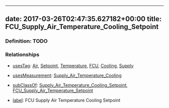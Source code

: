 
---
date: 2017-03-26T02:47:35.627182+00:00
title: FCU_Supply_Air_Temperature_Cooling_Setpoint
---
### Definition: TODO

### Relationships

* [usesTag](https://brickschema.org/schema/1.0/BrickFrame#usesTag): [Air](https://brickschema.org/schema/1.0/BrickTag#Air), [Setpoint](https://brickschema.org/schema/1.0/BrickTag#Setpoint), [Temperature](https://brickschema.org/schema/1.0/BrickTag#Temperature), [FCU](https://brickschema.org/schema/1.0/BrickTag#FCU), [Cooling](https://brickschema.org/schema/1.0/BrickTag#Cooling), [Supply](https://brickschema.org/schema/1.0/BrickTag#Supply)

* [usesMeasurement](https://brickschema.org/schema/1.0/BrickFrame#usesMeasurement): [Supply_Air_Temperature_Cooling](https://brickschema.org/schema/1.0/Brick#Supply_Air_Temperature_Cooling)

* [subClassOf](http://www.w3.org/2000/01/rdf-schema#subClassOf): [Supply_Air_Temperature_Cooling_Setpoint](https://brickschema.org/schema/1.0/Brick#Supply_Air_Temperature_Cooling_Setpoint), [FCU_Supply_Air_Temperature_Setpoint](https://brickschema.org/schema/1.0/Brick#FCU_Supply_Air_Temperature_Setpoint)

* [label](http://www.w3.org/2000/01/rdf-schema#label): FCU Supply Air Temperature Cooling Setpoint
